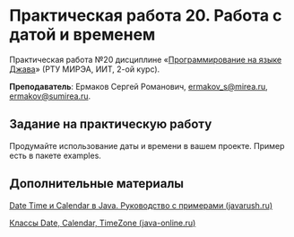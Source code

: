 # Практическая работа 20. Работа с датой и временем
Практическая работа №20 дисциплине «[Программирование на языке Джава](https://online-edu.mirea.ru/course/view.php?id=4053)» (РТУ МИРЭА, ИИТ, 2-ой курс).

**Преподаватель**: Ермаков Сергей Романович, ermakov_s@mirea.ru, ermakov@sumirea.ru.

## Задание на практическую работу

Продумайте использование даты и времени в вашем проекте. Пример есть в пакете examples.

## Дополнительные материалы

[Date Time и Calendar в Java. Руководство с примерами (javarush.ru)](https://javarush.ru/groups/posts/1941-kak-ne-poterjatjhsja-vo-vremeni--datetime-i-calendar)

[Классы Date, Calendar, TimeZone (java-online.ru)](http://java-online.ru/java-calendar.xhtml)

